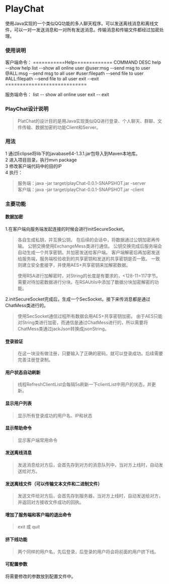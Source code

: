 # PlayChat
使用Java实现的一个类似QQ功能的多人聊天程序。可以发送离线消息和离线文件，可以一对一发送消息和一对所有发送消息。传输消息和传输文件都经过加密处理。

### 使用说明
客户端命令：
	===========Help=============
	COMMAND             DESC
	help                --show help
	list                --show all online user
	@user:msg           --send msg to user
	@ALL:msg            --send msg to all user
	#user:filepath      --send file to user
	#ALL:filepath       --send file to all user
	exit				--exit
	============================

服务端命令：
	list   				-- show all online user
	exit				-- exit

### PlayChat设计说明
> PlatChat的设计目的是用Java实现类似QQ进行登录、个人聊天、群聊、文件传输、数据加密的功能Client和Server。

### 用法
1 通过Eclipse将lib下的javabase64-1.3.1.jar包导入到Maven本地库。<br>
2 进入项目目录，执行mvn package<br>
3 修改客户端代码中的目的IP<br>
4 执行：
>
>服务端：java -jar target/playChat-0.0.1-SNAPSHOT.jar -server  <br>
>客户端：java -jar target/playChat-0.0.1-SNAPSHOT.jar -client

### 主要功能
#### 数据加密
1.在客户端向服务端发起连接的时候会进行initSecureSocket。
> 各自生成私钥，并互换公钥。
> 在后续的会话中，将数据通过公钥加密再传输。
> 公钥交换使用ExchangeMess类进行通信。
> 公钥交换完成后服务端会自动生成一个共享密钥。并加密发送给客户端。
> 客户端解密后再加密发送给服务端，服务端校验收到的共享密钥和发送的共享密钥是否一致。
> 一致则建立安全套接字，并使用AES+共享密钥来加解密数据。
> 
> 使用RSA进行加解密时，对String的长度是有要求的，<128-11=117字节。
> 需要对待加密数据进行分块。在RSAUtils中添加了数据分块加密解密的功能。

2.initSecureSocket完成后，生成一个SecSocket。接下来传消息都是通过ChatMess类进行的。
> 使用SecSocket通信过程所有数据会用AES+共享密钥加密。
> 由于AES只能对String类进行加密，而通信是通过ChatMess进行的，所以需要将ChatMess类通过jackJson转换成jsonString。



#### 登录验证
> 在这一块没有做注册，只要输入了正确的密码，就可以登录成功。后续需要完善注册登录制。


#### 用户状态自动刷新
> 线程RefreshClientList会每隔5s刷新一下clientList中用户的状态，并更新。


#### 显示用户列表
> 显示所有登录成功的用户名、IP和状态

#### 显示帮助命令
> 显示客户端常用命令

#### 发送离线消息
> 发送消息给对方后，会首先存到对方的消息队列中，当对方上线时，自动发送给对方。

#### 发送离线文件（可以传输文本文件和二进制文件）
> 发送文件给对方后，会首先存到服务器，当对方上线时，自动发送给对方，并返回对方接收文件成功的回执。

#### 增加了服务端和客户端的退出命令
> exit 或 quit

#### 挤下线功能
> 两个同样的用户名，先后登录，后登录的用户将会将前面的用户挤下线。

#### 可配置参数
将需要修改的参数放到配置文件中。